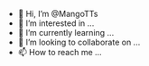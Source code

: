 - 👋 Hi, I’m @MangoTTs
- 👀 I’m interested in ...
- 🌱 I’m currently learning ...
- 💞️ I’m looking to collaborate on ...
- 📫 How to reach me ...

<!---
MangoTTs/MangoTTs is a ✨ special ✨ repository because its `README.md` (this file) appears on your GitHub profile.
You can click the Preview link to take a look at your changes.
--->
